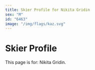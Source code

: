 ```yaml
---
title: Skier Profile for Nikita Gridin
sex: "M"
id: "6463"
image: "/img/flags/kaz.svg" 
---
```


# Skier Profile

This page is for: Nikita Gridin.
    